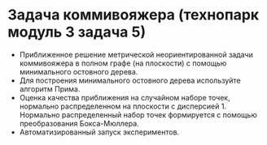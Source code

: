 # Задача коммивояжера (технопарк модуль 3 задача 5)
- Приближенное решение метрической неориентированной задачи коммивояжера в полном графе (на плоскости) с помощью минимального остовного дерева.
- Для построения минимального остовного дерева используйте алгоритм Прима.
- Оценка качества приближения на случайном наборе точек, нормально распределенном на плоскости с дисперсией 1. Нормально распределенный набор точек формируется с помощью преобразования Бокса-Мюллера.
- Автоматизированный запуск экспериментов.

